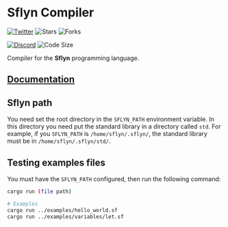 # Sflyn Compiler

[![Twitter](https://img.shields.io/twitter/follow/sflynlang?style=social)](https://twitter.com/sflynlang)
![Stars](https://img.shields.io/github/stars/sflynlang/compiler?style=social)
![Forks](https://img.shields.io/github/forks/sflynlang/compiler?style=social)

[![Discord](https://img.shields.io/discord/743142851642261644?label=Discord)](https://discord.gg/zkTMFSr)
![Code Size](https://img.shields.io/github/languages/code-size/sflynlang/compiler)

Compiler for the **Sflyn** programming language.

## [Documentation](https://github.com/sflynlang/docs)

## Sflyn path
You need set the root directory in the `SFLYN_PATH` environment variable. In this directory you need put the standard library in a directory called `std`. For example, if you `SFLYN_PATH` is `/home/sflyn/.sflyn/`, the standard library must be in `/home/sflyn/.sflyn/std/`.

## Testing examples files
You must have the `SFLYN_PATH` configured, then run the following command:

```sh
cargo run (file path)

# Examples
cargo run ../examples/hello_world.sf
cargo run ../examples/variables/let.sf
```
